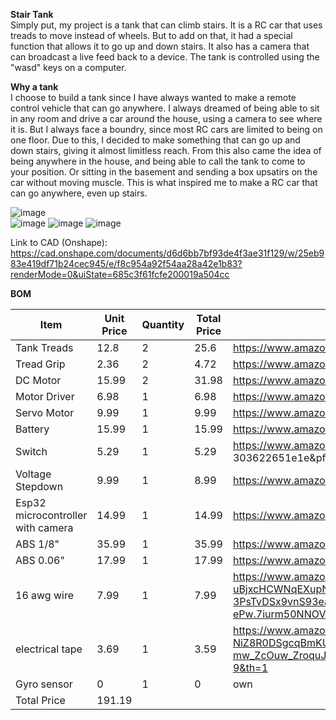 **Stair Tank**      
Simply put, my project is a tank that can climb stairs. It is a RC car that uses treads to move instead of wheels. But to add on that, it had a special function that allows it to go up and down stairs. It also has a camera that can broadcast a live feed back to a device. The tank is controlled using the "wasd" keys on a computer.         

**Why a tank**         
I choose to build a tank since I have always wanted to make a remote control vehicle that can go anywhere. I always dreamed of being able to sit in any room and drive a car around the house, using a camera to see where it is. But I always face a boundry, since most RC cars are limited to being on one floor. Due to this, I decided to make something that can go up and down stairs, giving it almost limitless reach. From this also came the idea of being anywhere in the house, and being able to call the tank to come to your position. Or sitting in the basement and sending a box upsatirs on the car without moving muscle. This is what inspired me to make a RC car that can go anywhere, even up stairs.       
    
![image](https://github.com/user-attachments/assets/e101c0d2-64ee-431e-9c25-2d7900bf3b62)  
![image](https://github.com/user-attachments/assets/0f0ec822-f1a1-48f0-be8a-b9ab0d997870)
![image](https://github.com/user-attachments/assets/7552fb76-e8b0-4655-8ef2-46ee36ecefd9)
![image](https://github.com/user-attachments/assets/31cc0990-8e86-4f3e-8e6b-a2e818a564c5)





Link to CAD (Onshape): https://cad.onshape.com/documents/d6d6bb7bf93de4f3ae31f129/w/25eb983e419df71b24cec945/e/f8c954a92f54aa28a42e1b83?renderMode=0&uiState=685c3f61fcfe200019a504cc

**BOM**      

|Item	|Unit Price|	Quantity|	Total Price|	Link|
| --- | -----|------|------|-----|
|Tank Treads	|12.8|	2|	25.6|	https://www.amazon.com/gp/product/B0BKFQPS5T/ref=ox_sc_act_title_10?smid=A3DNF7PMWIJNTG&psc=1|
|Tread Grip|	2.36	|2|	4.72|https://www.amazon.com/gp/product/B0BHQKYL83/ref=ox_sc_act_title_1?smid=A2OG7GOMLN7OOH&th=1|
|DC Motor	|15.99	|2	|31.98|	https://www.amazon.com/gp/product/B09SZ3GC13/ref=ox_sc_act_title_9?smid=AMXT7HV26EJPE&th=1|
|Motor Driver|	6.98	|1	|6.98|	https://www.amazon.com/gp/product/B0DPPWFZ1C/ref=ox_sc_act_title_7?smid=A19I4QHRSJAHJQ&th=1|
|Servo Motor|	9.99|	1	|9.99	|https://www.amazon.com/gp/product/B09BZ5955Z/ref=ox_sc_act_title_6?smid=A19FRW2DHVT2CC&th=1|
|Battery	|15.99|	1	|15.99|	https://www.amazon.com/gp/product/B0C243MXMQ/ref=ox_sc_act_title_8?smid=A3FKMD6P089KQA&th=1|
|Switch	|5.29|	1	|5.29	|https://www.amazon.com/Rocker-Switch%EF%BC%8C6Pcs-Latching-Pre-Wired-KCD1-X-Y/dp/B07L9JWVVR/ref=pd_ci_mcx_di_int_sccai_cn_d_sccl_1_3/147-2080373-2960609?pd_rd_w=DwtSH&content-id=amzn1.sym.751acc83-5c05-42d0-a15e 303622651e1e&pf_rd_p=751acc83-5c05-42d0-a15e-303622651e1e&pf_rd_r=546HWN4ZDGJN150SFFDJ&pd_rd_wg=p7Kxs&pd_rd_r=c3ec9eda-920d-4ffe-a6fc-3ae20d09d0dd&pd_rd_i=B07L9JWVVR&psc=1|
|Voltage Stepdown|	9.99|	1	|8.99|	https://www.amazon.com/gp/product/B09DGDQ48H/ref=ox_sc_act_title_2?smid=A25NZ3OT6I61PQ&th=1|
|Esp32 microcontroller with camera	|14.99	|1	|14.99	|https://www.amazon.com/gp/product/B0F4DKTBR9/ref=ox_sc_act_title_5?smid=A23ZQFJGQ73FV0&th=1|
|ABS 1/8"	|35.99|	1	|35.99	|https://www.amazon.com/gp/product/B0CLVQV2RW/ref=ox_sc_act_title_4?smid=A14NQTB8LBA47J&th=1|
|ABS 0.06"	|17.99	|1	|17.99	|https://www.amazon.com/gp/product/B0B429DZ7H/ref=ox_sc_act_title_3?th=1|
|16 awg wire|	7.99|	1	|7.99	|https://www.amazon.com/Voltage-Automotive-Primary-Security-Electrical/dp/B0CZ73SQP8/ref=sr_1_2_sspa?crid=TNFHVKPFUE72&dib=eyJ2IjoiMSJ9.tgm34ob3B7WC821lpVmxf3NEKAbAuB9GJ0DRpqhHz4-uBjxcHCWNqEXupN2EBFZqwbpAQW4VWJuJrokShvZvyhpIjy9F4xGjLgayTapsVQh8-3PsTvDSx9vnS93ea2anmusRbveVnu7sMWQKVYrjfEPWeMoMXb_7msnL4W9c8XHpqKlFqp1kY71KIZm5RLrw6Y255aDFuTc5SH27vlsA91nWg_ccahAX2fUlAMM6tRn14uZ6e87tzDtS9Er-LByUQLv4ksBUBLrj22Q-jPOf4TU7nlRZeOJI9bAvtg1-ePw.7iurm50NNOVwyTydYXc1Y_vdZZKrNv6zF0eu0taG5u0&dib_tag=se&keywords=16%2Bawg%2Bwire&qid=1750696359&sprefix=16%2Bawg%2Bwire%2Caps%2C107&sr=8-2-spons&sp_csd=d2lkZ2V0TmFtZT1zcF9hdGY&th=1|
|electrical tape|	3.69	|1|	3.59|	https://www.amazon.com/Wapodeai-Electrical-Temperature-Resistance-Waterproof/dp/B07ZWC2VLX/ref=sr_1_9?crid=1H3I57038ZHK0&dib=eyJ2IjoiMSJ9.73K5im4-7IRrzaE7DmcBo1RH2I8DmX_EbT8fLtUtDJwkDwQomn9n2AWpFaCJjS4QFsvrIZY-NiZ8R0DSgcqBmKUaB1SsAXSCg4X8AbDS_uU49YgapFcF_EiOQ8T7TOr_7veulfDrvIZpNTnMUssi1kHWQZ4BdcUENvEbH_gI-mw_ZcOuw_ZroquJV9L0gkUqyGPGaDM0HnFE0XjdRhUpPpDtHC6pNFadQlGuEtkm74s.wWxpfmIW2RpQlcayG87ZmsrH5XarQ4aF2vtetpZCoJ8&dib_tag=se&keywords=electrical%2Btape&qid=1750696413&sprefix=electrical%2Btapw%2Caps%2C113&sr=8-9&th=1|
|Gyro sensor|	0	|1|	0	|own|
|Total Price		|	191.19|	


